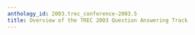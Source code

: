 ```yaml
---
anthology_id: 2003.trec_conference-2003.5
title: Overview of the TREC 2003 Question Answering Track
---
```

